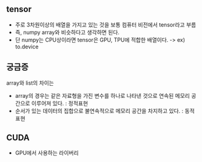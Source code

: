 ## tensor
- 주로 3차원이상의 배열을 가지고 있는 것을 보통 컴퓨터 비전에서 tensor라고 부름
- 즉, numpy array와 비슷하다고 생각하면 된다. 
- 단 numpy는 CPU상이라면 tensor은 GPU, TPU에 적합한 배열이다. -> ex) to.device

## 궁금증
array와 list의 차이는
- array의 경우는 같은 자료형을 가진 변수를 하나로 나타낸 것으로 연속된 메모리 공간으로 이루어져 있다. : 정적표현
- 순서가 있는 데이터의 집합으로 불연속적으로 메모리 공간을 차지하고 있다. : 동적표현

## CUDA
- GPU에서 사용하는 라이버리